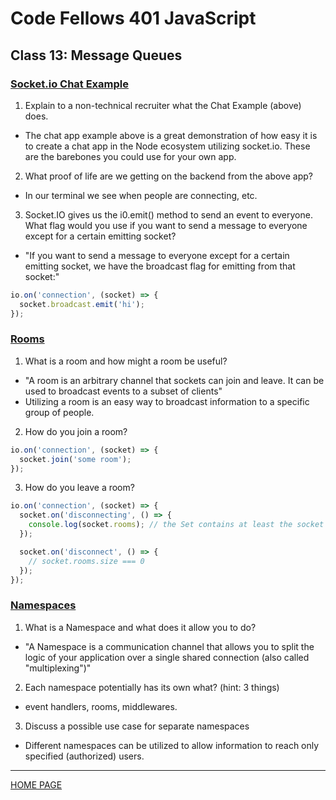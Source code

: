 # Code Fellows 401 JavaScript

## Class 13: Message Queues

### [Socket.io Chat Example](https://socket.io/get-started/chat/)

1. Explain to a non-technical recruiter what the Chat Example (above) does.

- The chat app example above is a great demonstration of how easy it is to create a chat app in the Node ecosystem utilizing socket.io. These are the barebones you could use for your own app.

2. What proof of life are we getting on the backend from the above app?

- In our terminal we see when people are connecting, etc.

3. Socket.IO gives us the i0.emit() method to send an event to everyone. What flag would you use if you want to send a message to everyone except for a certain emitting socket?

- "If you want to send a message to everyone except for a certain emitting socket, we have the broadcast flag for emitting from that socket:"

```js
io.on('connection', (socket) => {
  socket.broadcast.emit('hi');
});
```

### [Rooms](https://socket.io/docs/v4/rooms)

1. What is a room and how might a room be useful?

- "A room is an arbitrary channel that sockets can join and leave. It can be used to broadcast events to a subset of clients"
- Utilizing a room is an easy way to broadcast information to a specific group of people.

2. How do you join a room?

```js
io.on('connection', (socket) => {
  socket.join('some room');
});
```

3. How do you leave a room?

```js
io.on('connection', (socket) => {
  socket.on('disconnecting', () => {
    console.log(socket.rooms); // the Set contains at least the socket ID
  });

  socket.on('disconnect', () => {
    // socket.rooms.size === 0
  });
});
```

### [Namespaces](https://socket.io/docs/v4/namespaces/)

1. What is a Namespace and what does it allow you to do?

- "A Namespace is a communication channel that allows you to split the logic of your application over a single shared connection (also called "multiplexing")"

2. Each namespace potentially has its own what? (hint: 3 things)

- event handlers, rooms, middlewares.

3. Discuss a possible use case for separate namespaces

- Different namespaces can be utilized to allow information to reach only specified (authorized) users.

---

[HOME PAGE](https://getullrichordietrying.github.io/reading-notes/)
